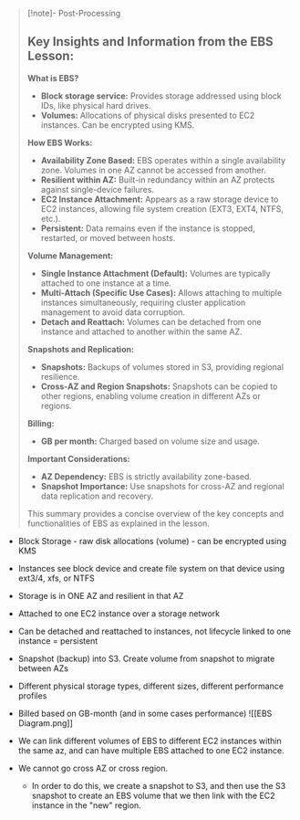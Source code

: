 
>[!note]- Post-Processing
>## Key Insights and Information from the EBS Lesson:
>
>**What is EBS?**
>
>* **Block storage service:** Provides storage addressed using block IDs, like physical hard drives.
>* **Volumes:** Allocations of physical disks presented to EC2 instances. Can be encrypted using KMS.
>
>**How EBS Works:**
>
>* **Availability Zone Based:** EBS operates within a single availability zone. Volumes in one AZ cannot be accessed from another.
>* **Resilient within AZ:** Built-in redundancy within an AZ protects against single-device failures.
>* **EC2 Instance Attachment:** Appears as a raw storage device to EC2 instances, allowing file system creation (EXT3, EXT4, NTFS, etc.).
>* **Persistent:** Data remains even if the instance is stopped, restarted, or moved between hosts.
>
>**Volume Management:**
>
>* **Single Instance Attachment (Default):** Volumes are typically attached to one instance at a time.
>* **Multi-Attach (Specific Use Cases):** Allows attaching to multiple instances simultaneously, requiring cluster application management to avoid data corruption.
>* **Detach and Reattach:** Volumes can be detached from one instance and attached to another within the same AZ.
>
>**Snapshots and Replication:**
>
>* **Snapshots:** Backups of volumes stored in S3, providing regional resilience.
>* **Cross-AZ and Region Snapshots:** Snapshots can be copied to other regions, enabling volume creation in different AZs or regions.
>
>**Billing:**
>
>* **GB per month:** Charged based on volume size and usage.
>
>**Important Considerations:**
>
>* **AZ Dependency:** EBS is strictly availability zone-based.
>* **Snapshot Importance:** Use snapshots for cross-AZ and regional data replication and recovery.
>
>
>This summary provides a concise overview of the key concepts and functionalities of EBS as explained in the lesson.
>

- Block Storage - raw disk allocations (volume) - can be encrypted using KMS
- Instances see block device and create file system on that device using ext3/4, xfs, or NTFS
- Storage is in ONE AZ and resilient in that AZ 
- Attached to one EC2 instance over a storage network
- Can be detached and reattached to instances, not lifecycle linked to one instance = persistent
- Snapshot (backup) into S3. Create volume from snapshot to migrate between AZs
- Different physical storage types, different sizes, different performance profiles
- Billed based on GB-month (and in some cases performance)
![[EBS Diagram.png]]

- We can link different volumes of EBS to different EC2 instances within the same az, and can have multiple EBS attached to one EC2 instance.
- We cannot go cross AZ or cross region.
	- In order to do this, we create a snapshot to S3, and then use the S3 snapshot to create an EBS volume that we then link with the EC2 instance in the "new" region.